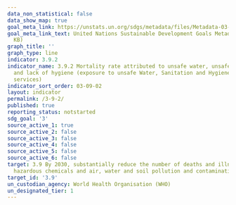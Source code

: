 ```yaml
---
data_non_statistical: false
data_show_map: true
goal_meta_link: https://unstats.un.org/sdgs/metadata/files/Metadata-03-09-02.pdf
goal_meta_link_text: United Nations Sustainable Development Goals Metadata (PDF 214
  KB)
graph_title: ''
graph_type: line
indicator: 3.9.2
indicator_name: 3.9.2 Mortality rate attributed to unsafe water, unsafe sanitation
  and lack of hygiene (exposure to unsafe Water, Sanitation and Hygiene for All (WASH)
  services)
indicator_sort_order: 03-09-02
layout: indicator
permalink: /3-9-2/
published: true
reporting_status: notstarted
sdg_goal: '3'
source_active_1: true
source_active_2: false
source_active_3: false
source_active_4: false
source_active_5: false
source_active_6: false
target: 3.9 By 2030, substantially reduce the number of deaths and illnesses from
  hazardous chemicals and air, water and soil pollution and contamination
target_id: '3.9'
un_custodian_agency: World Health Organisation (WHO)
un_designated_tier: 1
---
```

